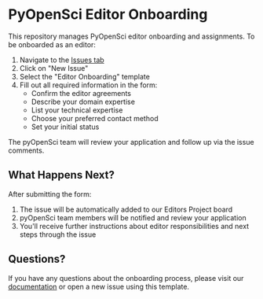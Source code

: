 # PyOpenSci Editor Onboarding

This repository manages PyOpenSci editor onboarding and assignments. To be onboarded as an editor:

1. Navigate to the [Issues tab](https://github.com/pyOpenSci/editor-onboarding/issues)
2. Click on "New Issue"
3. Select the "Editor Onboarding" template
4. Fill out all required information in the form:
   - Confirm the editor agreements
   - Describe your domain expertise
   - List your technical expertise
   - Choose your preferred contact method
   - Set your initial status

The pyOpenSci team will review your application and follow up via the issue comments.

## What Happens Next?

After submitting the form:
1. The issue will be automatically added to our Editors Project board
2. pyOpenSci team members will be notified and review your application
3. You'll receive further instructions about editor responsibilities and next steps through the issue

## Questions?

If you have any questions about the onboarding process, please visit our [documentation]([https://www.pyopensci.org/](https://www.pyopensci.org/software-peer-review/how-to/editors-guide.html)) or open a new issue using this template.
